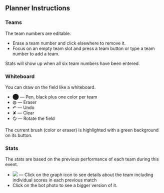  ## Planner Instructions

 ### Teams

 The team numbers are editable.  

  - Erase a team number and click elsewhere to remove it.
  - Focus on an empty team slot and press a team button or type a team number to add a team.

Stats will show up when all six team numbers have been entered.

 ### Whiteboard

 You can draw on the field like a whiteboard.

  - ⬤ — Pen, black plus one color per team
  - ◍ — Eraser
  - ↶ — Undo
  - ✘ — Clear
  - 🗘 — Rotate the field

The current brush (color or eraser) is highlighted with a green background on its button.

### Stats

The stats are based on the previous performance of each team during this event.

 - ![](/graph.svg) — Click on the graph icon to see details about the team including individual scores in each previous match
 - Click on the bot photo to see a bigger version of it.
